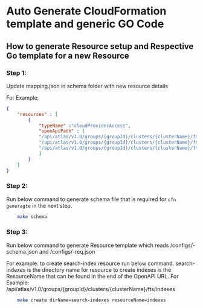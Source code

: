 # Auto Generate CloudFormation template and generic GO Code

## How to generate Resource setup and Respective Go template for a new Resource

### Step 1:

Update mapping.json in schema folder with new resource details

For Example:
``` json
{
    "resources" : [
        {
            "typeName" :"cloudProviderAccess",
            "openApiPath" : [
            "/api/atlas/v1.0/groups/{groupId}/clusters/{clusterName}/fts/indexes",
            "/api/atlas/v1.0/groups/{groupId}/clusters/{clusterName}/fts/indexes/{databaseName}/{collectionName}",
            "/api/atlas/v1.0/groups/{groupId}/clusters/{clusterName}/fts/indexes/{indexId}"
            ]
        }
    ]
}
```


### Step 2:
Run below command to generate schema file that is required for ``cfn generagte`` in the next step.
```bash
    make schema
``` 
### Step 3:
Run below command to generate Resource template which reads
/configs/<resource>-schema.json and /configs/<resource>-req.json

For example: to create search-index resource run below command.
search-indexes is the directory name for resource to create
indexes is the ResourceName that can be found in the end of the OpenAPI URL.
For Example: /api/atlas/v1.0/groups/{groupId}/clusters/{clusterName}/fts/indexes
```bash
    make create dirName=search-indexes resourceName=indexes
``` 

